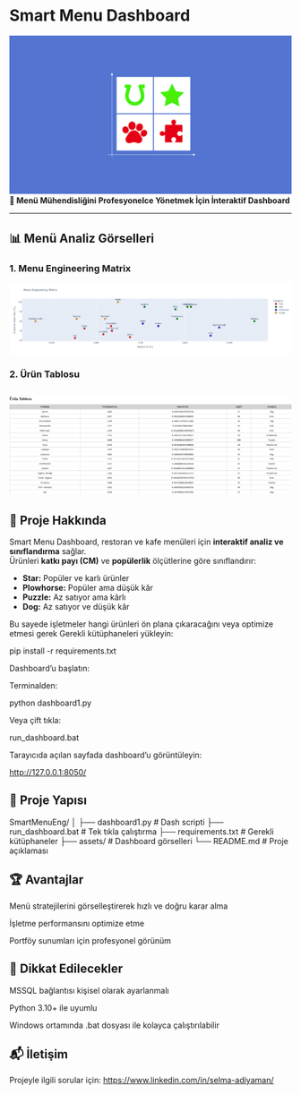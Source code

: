 # Smart Menu Dashboard
![](https://github.com/selmaadiyaman/Smart-Menu-Engineering/blob/main/assets/3.png)
**🎯 Menü Mühendisliğini Profesyonelce Yönetmek İçin İnteraktif Dashboard**

---

## 📊 Menü Analiz Görselleri  

### 1. Menu Engineering Matrix  
![Menu Engineering Matrix](https://github.com/selmaadiyaman/Smart-Menu-Engineering/blob/main/assets/assetsnewplot.png.png)  

### 2. Ürün Tablosu  
![Ürün Tablosu](https://github.com/selmaadiyaman/Smart-Menu-Engineering/blob/main/assets/assetsurun_tablosu.png.png)  
---

## 🚀 Proje Hakkında

Smart Menu Dashboard, restoran ve kafe menüleri için **interaktif analiz ve sınıflandırma** sağlar.  
Ürünleri **katkı payı (CM)** ve **popülerlik** ölçütlerine göre sınıflandırır:  

- **Star:** Popüler ve karlı ürünler  
- **Plowhorse:** Popüler ama düşük kâr  
- **Puzzle:** Az satıyor ama kârlı  
- **Dog:** Az satıyor ve düşük kâr  

Bu sayede işletmeler hangi ürünleri ön plana çıkaracağını veya optimize etmesi gerek
Gerekli kütüphaneleri yükleyin:

pip install -r requirements.txt


Dashboard’u başlatın:

Terminalden:

python dashboard1.py


Veya çift tıkla:

run_dashboard.bat


Tarayıcıda açılan sayfada dashboard’u görüntüleyin:

http://127.0.0.1:8050/

## 📂 Proje Yapısı
SmartMenuEng/
│
├── dashboard1.py         # Dash scripti
├── run_dashboard.bat     # Tek tıkla çalıştırma
├── requirements.txt      # Gerekli kütüphaneler
├── assets/               # Dashboard görselleri
└── README.md             # Proje açıklaması

## 🏆 Avantajlar

Menü stratejilerini görselleştirerek hızlı ve doğru karar alma

İşletme performansını optimize etme

Portföy sunumları için profesyonel görünüm

## 📌 Dikkat Edilecekler

MSSQL bağlantısı kişisel olarak ayarlanmalı

Python 3.10+ ile uyumlu

Windows ortamında .bat dosyası ile kolayca çalıştırılabilir

## 📬 İletişim

Projeyle ilgili sorular için: https://www.linkedin.com/in/selma-adiyaman/
